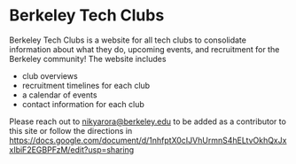 # Berkeley Tech Clubs

Berkeley Tech Clubs is a website for all tech clubs to consolidate information about what they do, upcoming events, and recruitment for the Berkeley community! The website includes

- club overviews
- recruitment timelines for each club
- a calendar of events
- contact information for each club

Please reach out to nikyarora@berkeley.edu to be added as a contributor to this site or follow the directions in https://docs.google.com/document/d/1nhfptX0cIJVhUrmnS4hELtvOkhQxJxxIbiF2EGBPFzM/edit?usp=sharing
